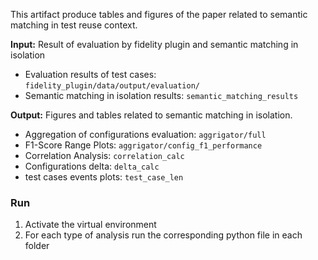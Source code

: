 This artifact produce tables and figures of the paper related to semantic matching in test reuse context.

**Input:** Result of evaluation by fidelity plugin and semantic matching in isolation
- Evaluation results of test cases: `fidelity_plugin/data/output/evaluation/`
- Semantic matching in isolation results: `semantic_matching_results`


**Output:** Figures and tables related to semantic matching in isolation.
- Aggregation of configurations evaluation: `aggrigator/full`
- F1-Score Range Plots: `aggrigator/config_f1_performance`
- Correlation Analysis: `correlation_calc`
- Configurations delta: `delta_calc`
- test cases events plots: `test_case_len`

### Run
1. Activate the virtual environment
1. For each type of analysis run the corresponding python file in each folder
